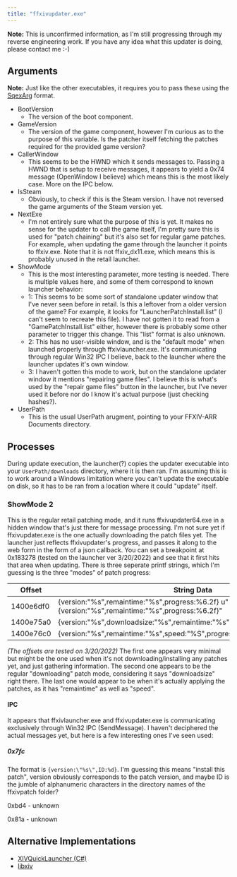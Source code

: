 ```yaml
---
title: "ffxivupdater.exe"
---
```


**Note:** This is unconfirmed information, as I'm still progressing through my reverse engineering work. If you have any idea what this updater is doing, please contact me :-)

## Arguments

**Note:** Just like the other executables, it requires you to pass these using the [SqexArg](concept/sqexarg) format.

- BootVersion
    - The version of the boot component.
- GameVersion
    - The version of the game component, however I'm curious as to the purpose of this variable. Is the patcher itself fetching the patches required for the provided game version?
- CallerWindow
    - This seems to be the HWND which it sends messages to. Passing a HWND that is setup to receive messages, it appears to yield a 0x74 message (OpenWindow I believe) which means this is the most likely case. More on the IPC below.
- IsSteam
    - Obviously, to check if this is the Steam version. I have not reversed the game arguments of the Steam version yet.
- NextExe
    - I'm not entirely sure what the purpose of this is yet. It makes no sense for the updater to call the game itself, I'm pretty sure this is used for "patch chaining" but it's
    also set for regular game patches. For example, when updating the game through the launcher it points to ffxiv.exe. Note that it is not ffxiv_dx11.exe, which means this is
    probably unused in the retail launcher.
- ShowMode
    - This is the most interesting parameter, more testing is needed. There is multiple values here, and some of them correspond to known launcher behavior:
    - 1: This seems to be some sort of standalone updater window that I've never seen before in retail. Is this a leftover from a older version of the game? For example, it looks for "LauncherPatchInstall.list" (I can't seem to recreate this file). I have not gotten it to read from a "GamePatchInstall.list" either, however there is probably some other parameter to trigger this change. This "list" format is also unknown.
    - 2: This has no user-visible window, and is the "default mode" when launched properly through ffxivlauncher.exe. It's communicating through regular Win32 IPC I believe, back to the launcher where the launcher updates it's own window.
    - 3: I haven't gotten this mode to work, but on the standalone updater window it mentions "repairing game files". I believe this is what's used by the "repair game files" button in the launcher, but I've never used it before nor do I know it's actual purpose (just checking hashes?).
- UserPath
    - This is the usual UserPath arugment, pointing to your FFXIV-ARR Documents directory.

## Processes
During update execution, the launcher(?) copies the updater executable into your `UserPath/downloads` directory, where it is then ran. I'm assuming this is to work around a Windows limitation where you can't update the executable on disk, so it has to be ran from a location where it could "update" itself.

### ShowMode 2

This is the regular retail patching mode, and it runs ffxivupdater64.exe in a hidden window that's just there for message processing. I'm not sure yet if ffxivupdater.exe is the one actually downloading the patch files yet. The launcher just reflects ffxivupdater's progress, and passes it along to the web form in the form of a json callback. You can set a breakpoint at 0x183278 (tested on the launcher ver 3/20/2022) and see that it first hits that area when updating. There is three seperate printf strings, which I'm guessing is the three "modes" of patch progress:

| Offset | String Data
| ------ | ---------- |
| 1400e6df0	| {version:"%s",remaintime:"%s",progress:%6.2f}	u"{version:\"%s\",remaintime:\"%s\",progress:%6.2f}"
| 1400e75a0	| {version:"%s",downloadsize:"%s",remaintime:"%s",speed:"%s",progress:%6.2f}
| 1400e76c0	| {version:"%s",remaintime:"%s",speed:"%S",progress:%6.2lf}

_(The offsets are tested on 3/20/2022)_
The first one appears very minimal but might be the one used when it's not downloading/installing any patches yet, and just gathering information.
The second one appears to be the regular "downloading" patch mode, considering it says "downloadsize" right there.
The last one would appear to be when it's actually applying the patches, as it has "remaintime" as well as "speed".

#### IPC

It appears that ffxivlauncher.exe and ffxivupdater.exe is communicating exclusively through Win32 IPC (SendMessage). I haven't deciphered the actual messages yet, but here is a few interesting ones I've seen used:

##### 0x7fc

The format is `{version:\"%s\",ID:%d}`. I'm guessing this means "install this patch", version obviously corresponds to the patch version, and maybe ID is the jumble of alphanumeric characters in the directory names of the ffxivpatch folder?

0xbd4 - unknown

0x81a - unknown

## Alternative Implementations

* [XIVQuickLauncher (C#)](https://github.com/goatcorp/FFXIVQuickLauncher/tree/master/src/XIVLauncher.Common/Game/Patch)
* [libxiv](https://git.sr.ht/~redstrate/libxiv/tree/main/item/src/patch.cpp)
